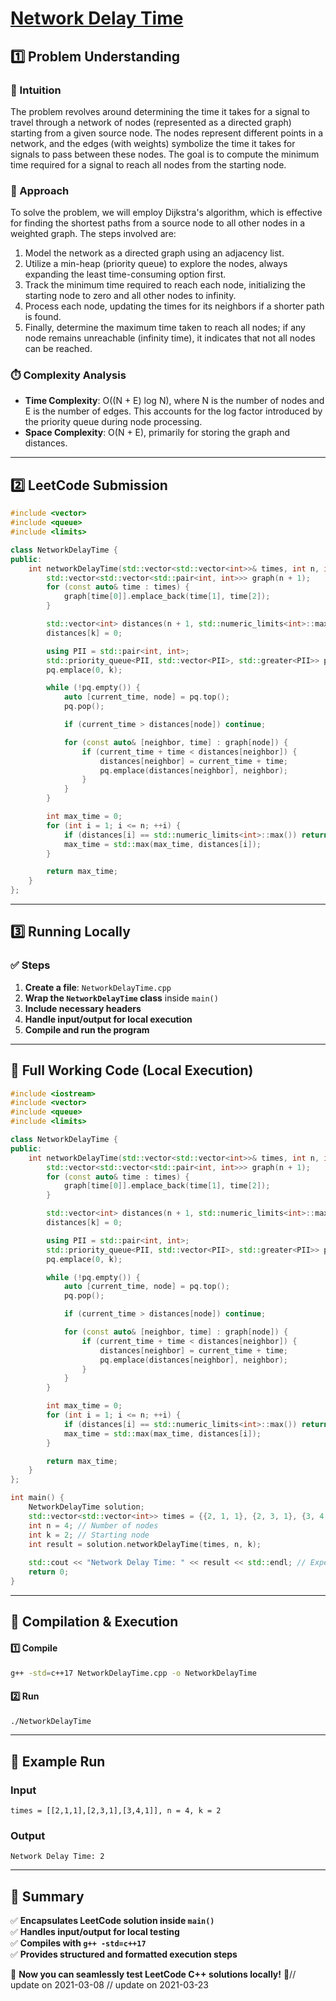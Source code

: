 # **[Network Delay Time](https://leetcode.com/problems/network-delay-time/description/)**  

## **1️⃣ Problem Understanding**  
### **📌 Intuition**  
The problem revolves around determining the time it takes for a signal to travel through a network of nodes (represented as a directed graph) starting from a given source node. The nodes represent different points in a network, and the edges (with weights) symbolize the time it takes for signals to pass between these nodes. The goal is to compute the minimum time required for a signal to reach all nodes from the starting node.

### **🚀 Approach**  
To solve the problem, we will employ Dijkstra's algorithm, which is effective for finding the shortest paths from a source node to all other nodes in a weighted graph. The steps involved are:
1. Model the network as a directed graph using an adjacency list.
2. Utilize a min-heap (priority queue) to explore the nodes, always expanding the least time-consuming option first.
3. Track the minimum time required to reach each node, initializing the starting node to zero and all other nodes to infinity.
4. Process each node, updating the times for its neighbors if a shorter path is found.
5. Finally, determine the maximum time taken to reach all nodes; if any node remains unreachable (infinity time), it indicates that not all nodes can be reached.

### **⏱️ Complexity Analysis**  
- **Time Complexity**: O((N + E) log N), where N is the number of nodes and E is the number of edges. This accounts for the log factor introduced by the priority queue during node processing.
- **Space Complexity**: O(N + E), primarily for storing the graph and distances.

---  

## **2️⃣ LeetCode Submission**  
```cpp
#include <vector>
#include <queue>
#include <limits>

class NetworkDelayTime {
public:
    int networkDelayTime(std::vector<std::vector<int>>& times, int n, int k) {
        std::vector<std::vector<std::pair<int, int>>> graph(n + 1);
        for (const auto& time : times) {
            graph[time[0]].emplace_back(time[1], time[2]);
        }

        std::vector<int> distances(n + 1, std::numeric_limits<int>::max());
        distances[k] = 0;

        using PII = std::pair<int, int>;
        std::priority_queue<PII, std::vector<PII>, std::greater<PII>> pq;
        pq.emplace(0, k);

        while (!pq.empty()) {
            auto [current_time, node] = pq.top();
            pq.pop();

            if (current_time > distances[node]) continue;

            for (const auto& [neighbor, time] : graph[node]) {
                if (current_time + time < distances[neighbor]) {
                    distances[neighbor] = current_time + time;
                    pq.emplace(distances[neighbor], neighbor);
                }
            }
        }

        int max_time = 0;
        for (int i = 1; i <= n; ++i) {
            if (distances[i] == std::numeric_limits<int>::max()) return -1;
            max_time = std::max(max_time, distances[i]);
        }

        return max_time;
    }
};  
```  

---  

## **3️⃣ Running Locally**  
### **✅ Steps**  
1. **Create a file**: `NetworkDelayTime.cpp`  
2. **Wrap the `NetworkDelayTime` class** inside `main()`  
3. **Include necessary headers**  
4. **Handle input/output for local execution**  
5. **Compile and run the program**  

---  

## **📝 Full Working Code (Local Execution)**  
```cpp
#include <iostream>
#include <vector>
#include <queue>
#include <limits>

class NetworkDelayTime {
public:
    int networkDelayTime(std::vector<std::vector<int>>& times, int n, int k) {
        std::vector<std::vector<std::pair<int, int>>> graph(n + 1);
        for (const auto& time : times) {
            graph[time[0]].emplace_back(time[1], time[2]);
        }

        std::vector<int> distances(n + 1, std::numeric_limits<int>::max());
        distances[k] = 0;

        using PII = std::pair<int, int>;
        std::priority_queue<PII, std::vector<PII>, std::greater<PII>> pq;
        pq.emplace(0, k);

        while (!pq.empty()) {
            auto [current_time, node] = pq.top();
            pq.pop();

            if (current_time > distances[node]) continue;

            for (const auto& [neighbor, time] : graph[node]) {
                if (current_time + time < distances[neighbor]) {
                    distances[neighbor] = current_time + time;
                    pq.emplace(distances[neighbor], neighbor);
                }
            }
        }

        int max_time = 0;
        for (int i = 1; i <= n; ++i) {
            if (distances[i] == std::numeric_limits<int>::max()) return -1;
            max_time = std::max(max_time, distances[i]);
        }

        return max_time;
    }
};

int main() {
    NetworkDelayTime solution;
    std::vector<std::vector<int>> times = {{2, 1, 1}, {2, 3, 1}, {3, 4, 1}};
    int n = 4; // Number of nodes
    int k = 2; // Starting node
    int result = solution.networkDelayTime(times, n, k);
    
    std::cout << "Network Delay Time: " << result << std::endl; // Expected output: 2
    return 0;
}  
```  

---  

## **🔧 Compilation & Execution**  
#### **1️⃣ Compile**  
```bash
g++ -std=c++17 NetworkDelayTime.cpp -o NetworkDelayTime
```  

#### **2️⃣ Run**  
```bash
./NetworkDelayTime
```  

---  

## **🎯 Example Run**  
### **Input**  
```
times = [[2,1,1],[2,3,1],[3,4,1]], n = 4, k = 2
```  
### **Output**  
```
Network Delay Time: 2
```  

---  

## **📌 Summary**  
✅ **Encapsulates LeetCode solution inside `main()`**  
✅ **Handles input/output for local testing**  
✅ **Compiles with `g++ -std=c++17`**  
✅ **Provides structured and formatted execution steps**  

🚀 **Now you can seamlessly test LeetCode C++ solutions locally!** 🚀// update on 2021-03-08
// update on 2021-03-23
